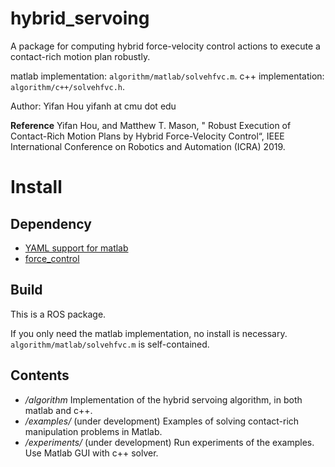 # hybrid_servoing
A package for computing hybrid force-velocity control actions to execute a contact-rich motion plan robustly.

matlab implementation: `algorithm/matlab/solvehfvc.m`.
c++ implementation: `algorithm/c++/solvehfvc.h`.

Author: Yifan Hou
yifanh at cmu dot edu

**Reference**
Yifan Hou, and Matthew T. Mason, " Robust Execution of Contact-Rich Motion Plans by Hybrid Force-Velocity Control“, IEEE International Conference on Robotics and Automation (ICRA) 2019.

# Install
## Dependency
* [YAML support for matlab](https://github.com/ewiger/yamlmatlab)
* [force_control](https://github.com/yifan-hou/force_control)

## Build
This is a ROS package.

If you only need the matlab implementation, no install is necessary. `algorithm/matlab/solvehfvc.m` is self-contained.

## Contents
* */algorithm* Implementation of the hybrid servoing algorithm, in both matlab and c++.
* */examples/* (under development) Examples of solving contact-rich manipulation problems in Matlab.
* */experiments/* (under development) Run experiments of the examples. Use Matlab GUI with c++ solver.
